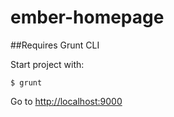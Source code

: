 ember-homepage
==============

##Requires Grunt CLI

Start project with:

    $ grunt

Go to [http://localhost:9000](http://localhost:9000)
